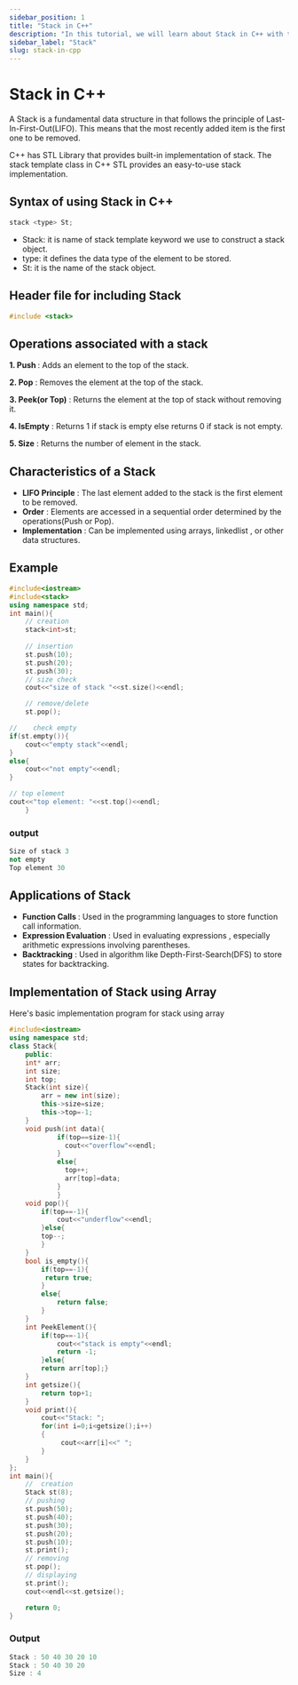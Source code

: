 ```yaml
---
sidebar_position: 1
title: "Stack in C++"
description: "In this tutorial, we will learn about Stack in C++ with the help of examples. Stack is a data structure which work on the principle of LIFO i.e Last-In-First-Out "
sidebar_label: "Stack"
slug: stack-in-cpp
---
```


# Stack in C++
A Stack is a fundamental data structure in that follows the principle of Last-In-First-Out(LIFO). This means that the most recently added item is the first one to be removed.

C++ has STL Library that provides built-in implementation of stack.
The stack template class in C++ STL provides an easy-to-use stack implementation.

## Syntax of using Stack in C++
```cpp
stack <type> St;
```

- Stack: it is name of stack template keyword we use to construct a stack object.
- type: it defines the data type of the element to be stored.
- St: it is the name of the stack object.

## Header file for including Stack

```cpp
#include <stack>
```

## Operations associated with a stack

<b>1. Push </b>: Adds an element to the top of the stack.

<b>2. Pop</b> : Removes the element at the top of the stack.

<b>3. Peek(or Top)</b> : Returns the element at the top of stack without removing it.

<b>4. IsEmpty</b> : Returns 1 if stack is empty else returns 0 if stack is not empty.

<b>5. Size</b> : Returns the number of element in the stack.

## Characteristics of a Stack

- <b>LIFO Principle</b> : The last element added to the stack is the first element to be removed.
- <b>Order</b> : Elements are accessed in a sequential order determined by the operations(Push or Pop).
- <b>Implementation</b> : Can be implemented using arrays, linkedlist , or other data structures.

## Example
```cpp
#include<iostream>
#include<stack>
using namespace std;
int main(){
    // creation
    stack<int>st;
    
    // insertion
    st.push(10);
    st.push(20);
    st.push(30);
    // size check
    cout<<"size of stack "<<st.size()<<endl;

    // remove/delete
    st.pop();

//    check empty
if(st.empty()){
    cout<<"empty stack"<<endl;
}
else{
    cout<<"not empty"<<endl;
}

// top element
cout<<"top element: "<<st.top()<<endl;
    }

```
### output
```cpp
Size of stack 3
not empty
Top element 30
```

## Applications of Stack

- <b>Function Calls </b>: Used in the programming languages to store function call information.
- <b>Expression Evaluation</b> : Used in evaluating expressions , especially arithmetic expressions involving parentheses.
- <b>Backtracking</b> : Used in algorithm like Depth-First-Search(DFS) to store states for backtracking.

## Implementation of Stack using Array

Here's basic implementation program for stack using array

```cpp
#include<iostream>
using namespace std;
class Stack{
    public:
    int* arr;
    int size;
    int top;
    Stack(int size){
        arr = new int(size);
        this->size=size;
        this->top=-1;
    }
    void push(int data){
            if(top==size-1){
              cout<<"overflow"<<endl;
            }
            else{
              top++;
              arr[top]=data;
            }
            }
    void pop(){
        if(top==-1){
            cout<<"underflow"<<endl;
        }else{
        top--;
        }
    }
    bool is_empty(){
        if(top==-1){
         return true;
        }
        else{
            return false;
        }
    }
    int PeekElement(){
        if(top==-1){
            cout<<"stack is empty"<<endl;
            return -1;
        }else{
        return arr[top];}
    }
    int getsize(){
        return top+1;
    }
    void print(){
        cout<<"Stack: ";
        for(int i=0;i<getsize();i++)
        {
             cout<<arr[i]<<" ";
        }
    }
};
int main(){
    //  creation
    Stack st(8);
    // pushing
    st.push(50);
    st.push(40);
    st.push(30);
    st.push(20);
    st.push(10);
    st.print();
    // removing
    st.pop();
    // displaying
    st.print();
    cout<<endl<<st.getsize();

    return 0;
}
```

### Output
```cpp
Stack : 50 40 30 20 10
Stack : 50 40 30 20
Size : 4